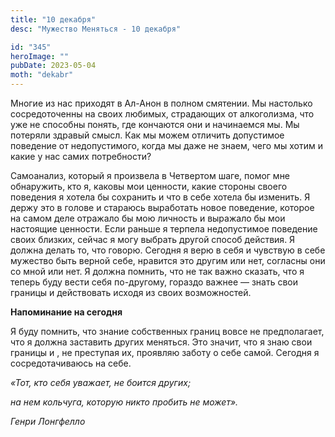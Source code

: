 ```yaml
---
title: "10 декабря"
desc: "Мужество Меняться - 10 декабря"

id: "345"
heroImage: ""
pubDate: 2023-05-04
moth: "dekabr"
---
```


Многие из нас приходят в Ал-Анон в полном смятении. Мы настолько
сосредоточенны на своих любимых, страдающих от алкоголизма, что уже не
способны понять, где кончаются они и начинаемся мы. Мы потеряли здравый смысл.
Как мы можем отличить допустимое поведение от недопустимого, когда мы даже не
знаем, чего мы хотим и какие у нас самих потребности?

Самоанализ, который я произвела в Четвертом шаге, помог мне обнаружить, кто я,
каковы мои ценности, какие стороны своего поведения я хотела бы сохранить и
что в себе хотела бы изменить. Я держу это в голове и стараюсь выработать
новое поведение, которое на самом деле отражало бы мою личность и выражало бы
мои настоящие ценности. Если раньше я терпела недопустимое поведение своих
близких, сейчас я могу выбрать другой способ действия. Я должна делать то, что
говорю. Сегодня я верю в себя и чувствую в себе мужество быть верной себе,
нравится это другим или нет, согласны они со мной или нет. Я должна помнить,
что не так важно сказать, что я теперь буду вести себя по-другому, гораздо
важнее — знать свои границы и действовать исходя из своих возможностей.

**Напоминание на сегодня**

Я буду помнить, что знание собственных границ вовсе не предполагает, что я
должна заставить других меняться. Это значит, что я знаю свои границы и , не
преступая их, проявляю заботу о себе самой. Сегодня я сосредотачиваюсь на
себе.

_«Тот, кто себя уважает, не боится других;_

_на нем кольчуга, которую никто пробить не может»._

_Генри Лонгфелло_

